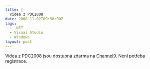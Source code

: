 ```yaml
---
title: |-
  Videa z PDC2008
date: 2008-11-02T09:58:00Z
tags:
  - .NET
  - Visual Studio
  - Windows
layout: post
---
```

Videa z PDC2008 jsou dostupná zdarma na [Channel9][1]. Není potřeba registrace.

[1]: http://channel9.msdn.com/pdc2008/